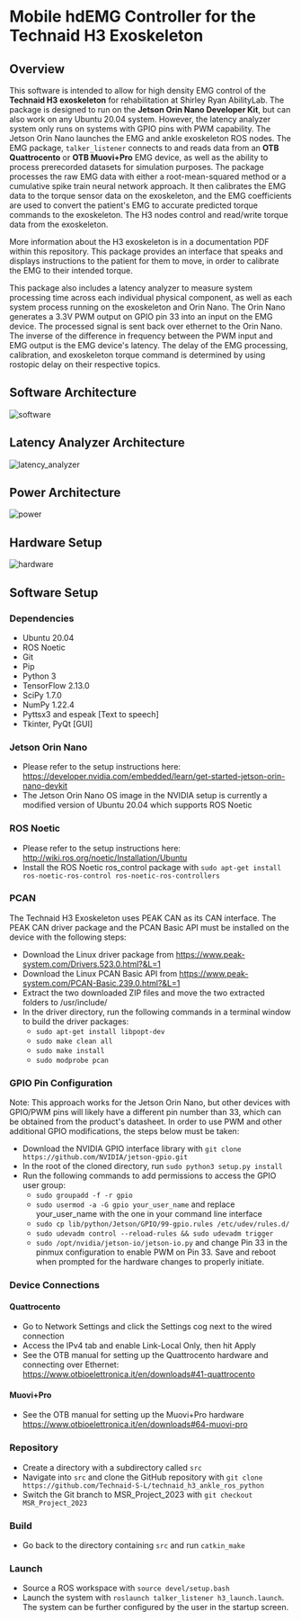 # Mobile hdEMG Controller for the Technaid H3 Exoskeleton 

## Overview

This software is intended to allow for high density EMG control of the **Technaid H3 exoskeleton** for rehabilitation at Shirley Ryan AbilityLab. The package is designed to run on the **Jetson Orin Nano Developer Kit**, but can also work on any Ubuntu 20.04 system. However, the latency analyzer system only runs on systems with GPIO pins with PWM capability. The Jetson Orin Nano launches the EMG and ankle exoskeleton ROS nodes. The EMG package, ```talker_listener``` connects to and reads data from an **OTB Quattrocento** or **OTB Muovi+Pro** EMG device, as well as the ability to process prerecorded datasets for simulation purposes. The package processes the raw EMG data with either a root-mean-squared method or a cumulative spike train neural network approach. It then calibrates the EMG data to the torque sensor data on the exoskeleton, and the EMG coefficients are used to convert the patient's EMG to accurate predicted torque commands to the exoskeleton. The H3 nodes control and read/write torque data from the exoskeleton.

More information about the H3 exoskeleton is in a documentation PDF within this repository. This package provides an interface that speaks and displays instructions to the patient for them to move, in order to calibrate the EMG to their intended torque. 

This package also includes a latency analyzer to measure system processing time across each individual physical component, as well as each system process running on the exoskeleton and Orin Nano. The Orin Nano generates a 3.3V PWM output on GPIO pin 33 into an input on the EMG device. The processed signal is sent back over ethernet to the Orin Nano. The inverse of the difference in frequency between the PWM input and EMG output is the EMG device's latency. The delay of the EMG processing, calibration, and exoskeleton torque command is determined by using rostopic delay on their respective topics.

## Software Architecture
![software](https://github.com/Technaid-S-L/technaid_h3_ankle_ros_python/assets/113081373/8357899c-c057-4be8-b9c3-eb1ea67b234f)

## Latency Analyzer Architecture
![latency_analyzer](https://github.com/Technaid-S-L/technaid_h3_ankle_ros_python/assets/113081373/ffa85a23-80ef-410d-be35-f5984ff19d2c)

## Power Architecture
![power](https://github.com/Technaid-S-L/technaid_h3_ankle_ros_python/assets/113081373/f8f1b4db-32b2-464e-a698-3a3014793764)

## Hardware Setup
![hardware](https://github.com/Technaid-S-L/technaid_h3_ankle_ros_python/assets/113081373/f0cd0a10-c66b-4bc8-b535-b7f9276eb0a0)

## Software Setup
### Dependencies
- Ubuntu 20.04
- ROS Noetic
- Git
- Pip
- Python 3
- TensorFlow 2.13.0
- SciPy 1.7.0
- NumPy 1.22.4
- Pyttsx3 and espeak [Text to speech]
- Tkinter, PyQt [GUI]


### Jetson Orin Nano
- Please refer to the setup instructions here: https://developer.nvidia.com/embedded/learn/get-started-jetson-orin-nano-devkit
- The Jetson Orin Nano OS image in the NVIDIA setup is currently a modified version of Ubuntu 20.04 which supports ROS Noetic

### ROS Noetic
- Please refer to the setup instructions here: http://wiki.ros.org/noetic/Installation/Ubuntu
- Install the ROS Noetic ros_control package with ```sudo apt-get install ros-noetic-ros-control ros-noetic-ros-controllers```

### PCAN
The Technaid H3 Exoskeleton uses PEAK CAN as its CAN interface. The PEAK CAN driver package and the PCAN Basic API must be installed on the device with the following steps:
- Download the Linux driver package from https://www.peak-system.com/Drivers.523.0.html?&L=1
- Download the Linux PCAN Basic API from https://www.peak-system.com/PCAN-Basic.239.0.html?&L=1
- Extract the two downloaded ZIP files and move the two extracted folders to /usr/include/
- In the driver directory, run the following commands in a terminal window to build the driver packages:
  - ```sudo apt-get install libpopt-dev```
  - ```sudo make clean all```
  - ```sudo make install```
  - ```sudo modprobe pcan```

### GPIO Pin Configuration
Note: This approach works for the Jetson Orin Nano, but other devices with GPIO/PWM pins will likely have a different pin number than 33, which can be obtained from the product's datasheet.
In order to use PWM and other additional GPIO modifications, the steps below must be taken:
- Download the NVIDIA GPIO interface library with `git clone https://github.com/NVIDIA/jetson-gpio.git`
- In the root of the cloned directory, run `sudo python3 setup.py install`
- Run the following commands to add permissions to access the GPIO user group:
  - `sudo groupadd -f -r gpio`
  - `sudo usermod -a -G gpio your_user_name` and replace your_user_name with the one in your command line interface
  - `sudo cp lib/python/Jetson/GPIO/99-gpio.rules /etc/udev/rules.d/`
  - `sudo udevadm control --reload-rules && sudo udevadm trigger`
  - `sudo /opt/nvidia/jetson-io/jetson-io.py` and change Pin 33 in the pinmux configuration to enable PWM on Pin 33. Save and reboot when prompted for the hardware changes to properly initiate.

### Device Connections
#### Quattrocento
- Go to Network Settings and click the Settings cog next to the wired connection
- Access the IPv4 tab and enable Link-Local Only, then hit Apply
- See the OTB manual for setting up the Quattrocento hardware and connecting over Ethernet: https://www.otbioelettronica.it/en/downloads#41-quattrocento

#### Muovi+Pro
- See the OTB manual for setting up the Muovi+Pro hardware https://www.otbioelettronica.it/en/downloads#64-muovi-pro

###  Repository
- Create a directory with a subdirectory called ```src```
- Navigate into ```src``` and clone the GitHub repository with ```git clone https://github.com/Technaid-S-L/technaid_h3_ankle_ros_python```
- Switch the Git branch to MSR_Project_2023 with ```git checkout MSR_Project_2023```

### Build
- Go back to the directory containing ```src``` and run ```catkin_make```

### Launch
- Source a ROS workspace with ```source devel/setup.bash```
- Launch the system with ```roslaunch talker_listener h3_launch.launch```. The system can be further configured by the user in the startup screen.
